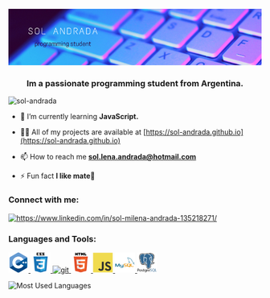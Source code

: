 ![Header](./solbanner.png)
<!--
<h1 align="center">Hi 👋, I'm Sol Andrada</h1>
-->
<h3 align="center">Im a passionate programming student from Argentina.</h3>

<p align="left"> <img src="https://komarev.com/ghpvc/?username=sol-andrada&label=Profile%20views&color=0e75b6&style=flat" alt="sol-andrada" /> </p>

- 🌱 I’m currently learning **JavaScript.**

- 👨‍💻 All of my projects are available at [https://sol-andrada.github.io](https://sol-andrada.github.io)

- 📫 How to reach me **sol.lena.andrada@hotmail.com**

- ⚡ Fun fact **I like mate🧉**

<h3 align="left">Connect with me:</h3>
<p align="left">
<a href="https://linkedin.com/in/https://www.linkedin.com/in/sol-milena-andrada-135218271/" target="blank"><img align="center" src="https://raw.githubusercontent.com/rahuldkjain/github-profile-readme-generator/master/src/images/icons/Social/linked-in-alt.svg" alt="https://www.linkedin.com/in/sol-milena-andrada-135218271/" height="30" width="40" /></a>
</p>

<h3 align="left">Languages and Tools:</h3>
<p align="left"> <a href="https://www.w3schools.com/cpp/" target="_blank" rel="noreferrer"> <img src="https://raw.githubusercontent.com/devicons/devicon/master/icons/cplusplus/cplusplus-original.svg" alt="cplusplus" width="40" height="40"/> </a> <a href="https://www.w3schools.com/css/" target="_blank" rel="noreferrer"> <img src="https://raw.githubusercontent.com/devicons/devicon/master/icons/css3/css3-original-wordmark.svg" alt="css3" width="40" height="40"/> </a>  <a href="https://git-scm.com/" target="_blank" rel="noreferrer"> <img src="https://www.vectorlogo.zone/logos/git-scm/git-scm-icon.svg" alt="git" width="40" height="40"/> </a> <a href="https://www.w3.org/html/" target="_blank" rel="noreferrer"> <img src="https://raw.githubusercontent.com/devicons/devicon/master/icons/html5/html5-original-wordmark.svg" alt="html5" width="40" height="40"/> </a> <a href="https://developer.mozilla.org/en-US/docs/Web/JavaScript" target="_blank" rel="noreferrer"> <img src="https://raw.githubusercontent.com/devicons/devicon/master/icons/javascript/javascript-original.svg" alt="javascript" width="40" height="40"/> </a>  <a href="https://www.mysql.com/" target="_blank" rel="noreferrer"> <img src="https://raw.githubusercontent.com/devicons/devicon/master/icons/mysql/mysql-original-wordmark.svg" alt="mysql" width="40" height="40"/> </a> <a href="https://www.postgresql.org" target="_blank" rel="noreferrer"> <img src="https://raw.githubusercontent.com/devicons/devicon/master/icons/postgresql/postgresql-original-wordmark.svg" alt="postgresql" width="40" height="40"/> </a> </p>

![Most Used Languages](https://github-readme-stats.vercel.app/api/top-langs/?username=Sol-Andrada&layout=compact&show_icons=true&theme=algolia&border_radius=20)
